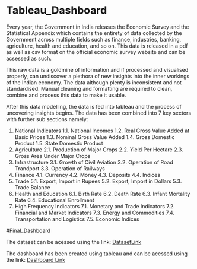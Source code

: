 # Tableau_Dashboard

Every year, the Government in India releases the Economic Survey and the Statistical Appendix which contains the entirety of data collected by the Government across multiple fields such as finance, industries, banking, agriculture, health and education, and so on. This data is released in a pdf as well as csv format on the official economic survey website and can be acsessed as such.

This raw data is a goldmine of information and if processed and visualised properly, can undiscover a plethora of new insights into the inner workings of the Indian economy. The data although plenty is inconsistent and not standardised. Manual cleaning and formatting are required to clean, combine and process this data to make it usable. 

After this data modelling, the data is fed into tableau and the process of uncovering insights begins. The data has been combined into 7 key sectors with further sub sections namely:

1. National Indicators
      1.1. National Incomes
      1.2. Real Gross Value Added at Basic Prices
      1.3. Nominal Gross Value Added
      1.4. Gross Domestic Product
      1.5. State Domestic Product
2. Agriculture
      2.1. Production of Major Crops
      2.2. Yield Per Hectare
      2.3. Gross Area Under Major Crops
3. Infrastructure
      3.1. Growth of Civil Aviation
      3.2. Operation of Road Trandport
      3.3. Operation of Railways
4. Finance
      4.1. Currency
      4.2. Money
      4.3. Deposits
      4.4. Indices
5. Trade
      5.1. Export, Import in Rupees
      5.2. Export, Import in Dollars
      5.3. Trade Balance
6. Health and Education
      6.1. Birth Rate
      6.2. Death Rate
      6.3. Infant Mortality Rate
      6.4. Educational Enrollment
7. High Frequency Indicators
      7.1. Monetary and Trade Indicators
      7.2. Financial and Market Indicators
      7.3. Energy and Commodities
      7.4. Transportation and Logistics
      7.5. Economic Indices

#Final_Dashboard

The dataset can be acessed using the link:
[DatasetLink](https://www.indiabudget.gov.in/economicsurvey/)

The dashboard has been created using tableau and can be acessed using the link:
[Dashboard Link]([https://www.openai.com/](https://public.tableau.com/views/EconomyMonitoringProposal3/5_1HFI-1?:language=en-US&:display_count=n&:origin=viz_share_link)https://public.tableau.com/views/EconomyMonitoringProposal3/5_1HFI-1?:language=en-US&:display_count=n&:origin=viz_share_link)
